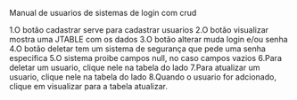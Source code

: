 Manual de usuarios de sistemas de login com crud

1.O botão cadastrar serve para cadastrar usuarios
2.O botão visualizar mostra uma JTABLE com os dados 
3.O botão alterar muda login e/ou senha 
4.O botão deletar tem um sistema de segurança que pede uma senha especifica 
5.O sistema proibe campos null, no caso campos vazios
6.Para deletar um usuario, clique nele na tabela do lado
7.Para atualizar um usuario, clique nele na tabela do lado
8.Quando o usuario for adcionado, clique em visualizar para a tabela atualizar.
